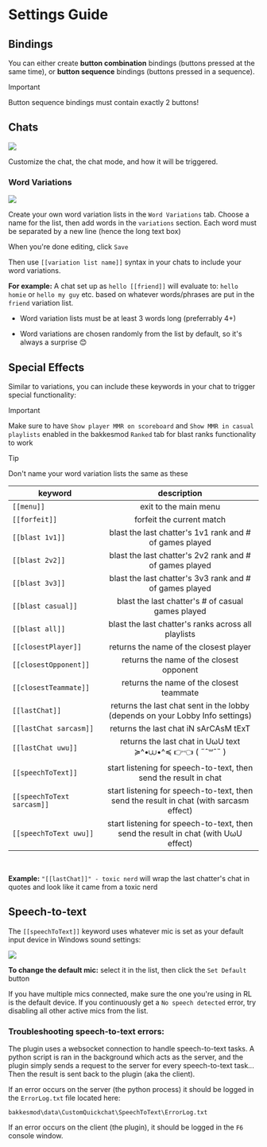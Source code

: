 # Settings Guide
## Bindings
You can either create **button combination** bindings (buttons pressed at the same time), or **button sequence** bindings (buttons pressed in a sequence).

>[!IMPORTANT]
>Button sequence bindings must contain exactly 2 buttons!

## Chats
![](./images/chat_binding_example.png)

Customize the chat, the chat mode, and how it will be triggered.

### Word Variations
![](./images/variation_list_example.png)

Create your own word variation lists in the `Word Variations` tab. Choose a name for the list, then add words in the `variations` section. Each word must be separated by a new line (hence the long text box)

When you're done editing, click `Save`

Then use `[[variation list name]]` syntax in your chats to include your word variations.

**For example:** A chat set up as `hello [[friend]]` will evaluate to: `hello homie` or `hello my guy` etc. based on whatever words/phrases are put in the `friend` variation list.

 - Word variation lists must be at least 3 words long (preferrably 4+)

 - Word variations are chosen randomly from the list by default, so it's always a surprise 😊


## Special Effects
Similar to variations, you can include these keywords in your chat to trigger special functionality:

>[!IMPORTANT]
>Make sure to have `Show player MMR on scoreboard` and `Show MMR in casual playlists` enabled in the bakkesmod `Ranked` tab for blast ranks functionality to work

>[!TIP]
>Don't name your word variation lists the same as these

|           keyword         | description |
|---------------------------|:-----------:|
`[[menu]]`                  | exit to the main menu
`[[forfeit]]`               | forfeit the current match
`[[blast 1v1]]`             | blast the last chatter's 1v1 rank and # of games played
`[[blast 2v2]]`             | blast the last chatter's 2v2 rank and # of games played
`[[blast 3v3]]`             | blast the last chatter's 3v3 rank and # of games played
`[[blast casual]]`          | blast the last chatter's # of casual games played
`[[blast all]]`             | blast the last chatter's ranks across all playlists
`[[closestPlayer]]`         | returns the name of the closest player
`[[closestOpponent]]`       | returns the name of the closest opponent
`[[closestTeammate]]`       | returns the name of the closest teammate
`[[lastChat]]`              | returns the last chat sent in the lobby (depends on your Lobby Info settings)
`[[lastChat sarcasm]]`      | returns the last chat iN sArCAsM tExT
`[[lastChat uwu]]`          | returns the last chat in UωU text ≽^•⩊•^≼ 👉👈 ( ˶ˆ꒳ˆ˵ )
`[[speechToText]]`          | start listening for speech-to-text, then send the result in chat
`[[speechToText sarcasm]]`  | start listening for speech-to-text, then send the result in chat (with sarcasm effect)
`[[speechToText uwu]]`      | start listening for speech-to-text, then send the result in chat (with UωU effect)

<br>

**Example:** `"[[lastChat]]" - toxic nerd` will wrap the last chatter's chat in quotes and look like it came from a toxic nerd

## Speech-to-text
The `[[speechToText]]` keyword uses whatever mic is set as your default input device in Windows sound settings:

![](./images/default_device.png)

**To change the default mic:** select it in the list, then click the `Set Default` button

If you have multiple mics connected, make sure the one you're using in RL is the default device. If you continuously get a `No speech detected` error, try disabling all other active mics from the list.

### Troubleshooting speech-to-text errors:
The plugin uses a websocket connection to handle speech-to-text tasks. A python script is ran in the background which acts as the server, and the plugin simply sends a request to the server for every speech-to-text task... Then the result is sent back to the plugin (aka the client).

If an error occurs on the server (the python process) it should be logged in the `ErrorLog.txt` file located here:
```
bakkesmod\data\CustomQuickchat\SpeechToText\ErrorLog.txt
```

If an error occurs on the client (the plugin), it should be logged in the `F6` console window.
